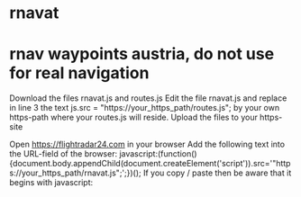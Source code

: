 # rnavat
# rnav waypoints austria, do not use for real navigation
Download the files rnavat.js and routes.js
Edit the file rnavat.js and replace in line 3 the text
 js.src = "https://your_https_path/routes.js";
by your own https-path where your routes.js will reside.
Upload the files to your https-site


Open https://flightradar24.com in your browser
Add the following text into the URL-field of the browser:
javascript:(function(){document.body.appendChild(document.createElement('script')).src='"https://your_https_path/rnavat.js";';})();
If you copy / paste then be aware that it begins with
javascript:
